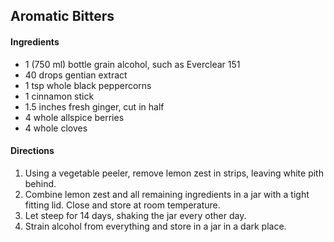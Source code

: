 ## Aromatic Bitters

#### Ingredients
* 1 (750 ml) bottle grain alcohol, such as Everclear 151
* 40 drops gentian extract
* 1 tsp whole black peppercorns
* 1 cinnamon stick
* 1.5 inches fresh ginger, cut in half
* 4 whole allspice berries
* 4 whole cloves

#### Directions
1. Using a vegetable peeler, remove lemon zest in strips, leaving white pith behind.
2. Combine lemon zest and all remaining ingredients in a jar with a tight fitting lid. Close and store at room temperature.
3. Let steep for 14 days, shaking the jar every other day.
4. Strain alcohol from everything and store in a jar in a dark place.

